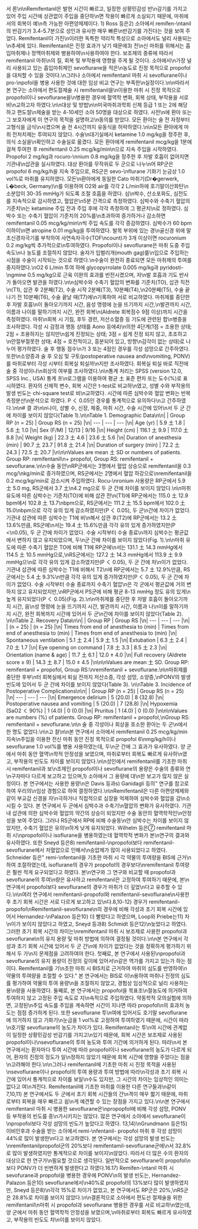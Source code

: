  서 론\n\nRemifentanil은 발현 시간이 빠르고, 일정한 상황민감성 반\n감기를 가지고 있어 주입 시간에 상관없이 주입을 중단하\n면 작용이 빠르게 소실되기 때문에, 마취에서의 회복이 예\n측 가능한 아편양제제이다. 1) Ross 등은2) 소아에서 remifen-\ntanil의 반감기가 3.4-5.7분으로 성인과 유사한 매우 빠른\n반감기를 가진다는 것을 보여 주었다. Remifentanil이 가진\n이러한 독특한 약리적 특성으로 소아에서도 널리 사용되는\n추세에 있다. Remifentanil은 진정 효과가 낮기 때문에3) 전\n신 마취를 위해서는 흡입마취제나 정맥마취제와 병용하여\n사용하여야 한다. 보조제의 종류에 따라서 remifentanil 마취\n의 질, 회복 및 부작용에 영향을 주게 될 것이다. 소아에서\n가장 널리 사용되고 있는 흡입마취제인 sevoflurane을 적은\n농도로 진정 목적으로 propofol을 대처할 수 있을 것이다.\n그러나 소아에서 remifentanil 마취 시 sevoflurane이나 pro-\npofol을 병용 사용한 것에 대한 임상 비교 연구는 부족한\n실정이다.\n\n따라서 본 연구는 소아에서 편도절제술 시 remifentanil을\n이용한 마취 시 진정 목적으로 propofol이나 sevoflurane을\n병용한 경우에 혈역학 변화, 회복 상태, 부작용을 서로 비\n교하고자 하였다.\n\n대상 및 방법\n\n미국마취과학회 신체 등급 1 또는 2에 해당하고 편도절\n제술을 받는 4-10세인 소아 50명을 대상으로 하였다. 사전\n에 환아 또는 그 보호자에게 이 연구의 목적을 설명하고\n동의를 받았다. 모든 환아는 술 전 자정부터 고형식을 금식\n시켰으며 술 전 4시간까지 유동식을 허락하였다.\n\n모든 환아에게 마취 전처치제는 투여되지 않았다. 수술\n대기실에서 ketamine 1.0 mg/kg을 정주한 후, 의식 소실을\n확인하고 수술실로 옮겼다. 모든 환아에게 remifentanil mcg/kg을 1분에 걸쳐 투여한 후 remifentanil 0.25 mcg/kg/min\n으로 지속 주입을 시작하였다. Propofol 2 mg/kg과 rocuro-\nnium 0.8 mg/kg을 정주한 후 자발 호흡이 없어지면 기관내\n삽관을 실시하였다. 대상 환아를 무작위로 두 군으로 나누\n어 RP군은 propofol 6 mg/kg/h을 지속 주입으로, RS군은 sevo-\nflurane 기화기 눈금상 1.0 vol%로 마취를 유지하였다. 모든\n환아에게 동일한 Cato 마취기(Dr�gerwerk, L�beck, Germany)\n를 이용하여 O2와 air를 각각 2 L/min하에 호기말이산화탄\n소분압이 30-35 mmHg가 되도록 조절 호흡을 하였다. 심\n박수, 산소포화도, 심전도를 지속적으로 감시하였고, 혈압은\n5분 간격으로 측정하였다. 심박수와 수축기 혈압의 기준치\n는 ketamine 주입 전과 주입 후에 각각 측정하여 그 평균치\n로 정하였다. 심박수 또는 수축기 혈압이 기준치의 20%를\n초과하여 증가하거나 감소하면 remifentanil 0.05 mcg/kg/min\n씩 주입 속도를 각각 증감하였다. 심박수가 60 bpm 이하이\n면 atropine 0.01 mg/kg을 투여하였다. 발목 부위에 있는 경\n골신경 위에 말초신경자극기를 부착하여 사연속자극수(TOF\ncount)가 3개 이상이면 rocuronium 0.2 mg/kg씩 추가적으로\n투여하였다. Propofol이나 sevoflurane은 마취 도중 주입 속도\n나 농도를 조절하지 않았다. 술자가 입벌리개(mouth gag)를\n입으로 주입하는 시점을 수술이 시작되는 것으로 하였다.\n수술이 완전히 종료되면 모든 마취제의 투여를 중지하였다.\nO2 6 L/min 투여 하에 glycopyrrolate 0.005 mg/kg과 pyridosti-\ngmine 0.5 mg/kg으로 근육 이완의 효과를 반전시켰으며, 자\n발 호흡과 기도 반사가 돌아오면 발관을 하였다.\n\n심박수와 수축기 혈압의 변화를 기준치(TO), 삽관 직전\n(T1), 삽관 후 2분째(T2), 수술 시작 2분째(T3), 10분째(T4),\n20분째(T5), 수술 끝나기 전 10분째(T6), 수술 끝날 때(T7)에\n기록하여 서로 비교하였다. 마취제를 중단한 후 자발 호흡\n이 돌아오기까지 시간, 음성 명령에 눈을 뜨기까지 시간,\n발관까지 시간, 이름과 나이를 말하기까지 시간, 완전 회복\n(Aldrete 회복점수 9점 이상)까지 시간을 측정하였다. 마취\n회복 시 기침, 후두 경련, 저산소혈증 등 기도에 관련된 합\n병증을 조사하였다. 각성 시 감정과 행동 상태를 Aono 등에4)\n의한 4단계(1점 = 조용한 상태; 2점 = 조용하지는 않지만\n쉽게 진정되는 상태; 3점 = 쉽게 진정 되지 않고, 초조하고\n안절부절못한 상태; 4점 = 호전적이고, 흥분되어 있고, 방향\n감각이 없는 상태)로 나누어 평가하였다. 술 후 행동 점수\n가 3 또는 4점인 경우를 각성 섬망으로 간주하였다. 또한\n소양증과 술 후 오심 및 구토(postoperative nausea and\nvomiting, PONV)를 마취로부터 각성 시부터 회복실 퇴실까\n지만 조사하였다. 회복실 퇴실 바로 직전에 술 중 각성이나\n회상의 여부를 조사하였다.\n\n통계 처리는 SPSS (version 12.0, SPSS Inc., USA) 통계 프\n로그램을 이용하여 평균 土 표준 편차 또는 도수(%)로 표시하였다. 환자의 신체적 변수, 회복 시간은 t-test로 비교하\n였고, 성별 수와 부작용의 발생 빈도는 chi-square test로 비\n교하였다. 시간에 따른 심박수와 혈압 변화는 반복측정분산\n분석으로 하였다. P く 0.05인 경우를 통계적으로 유의하다\n고 간주하였다.\n\n# 결 과\n\n나이, 성별 수, 신장, 체중, 마취 시간, 수술 시간에 있어\n서 두 군 간에 차이를 보이지 않았다(Table 1).\n\nTable 1. Demographic Data\n\n|  | Group RP (n = 25) | Group RS (n = 25) |\n| --- | --- | --- |\n| Age (yr) | 5.9 土 1.8 | 5.6 土 1.0 |\n| Sex (F/M) | 12/13 | 9/16 |\n| Height (cm) | 116.1 土 9.9 | 117.0 土 8.8 |\n| Weight (kg) | 22.3 土 4.6 | 23.6 土 5.6 |\n| Duration of anesthesia (min) | 90.7 土 23.7 | 91.8 土 21.4 |\n| Duration of surgery (min) | 72.2 土 24.3 | 72.5 土 20.7 |\n\n\nValues are mean 土 SD or numbers of patients. Group RP: remifentanil\n+ propofol, Group RS: remifentanil + sevoflurane.\n\n수술 동안\nRP군에서는 3명에서 혈압 상승으로 remifentanil을 0.3 mcg/\nkg/min로 증가하였으며, RS군에서는 2명에서 혈압 하강으로\nremifentanil을 0.2 mcg/kg/min로 감소시켜 주입하였다. Rocu-\nronium 사용량은 RP군에서 5.9 士 5.0 mg, RS군에서 3.7 土\n4.2 mg으로 두 군 간에 차이를 보이지 않았다.\n\n마취 유도에 따른 심박수는 기준치(TO)에 비해 삽관 전\n(T1)에 RP군에서는 115.0 土 12.9 bpm에서 102.8 土 13.7\nbpm으로, RS군에서는 111.2 土 15.5 bpm에서 102.0 土 15.0\nbpm으로 각각 유의 있게 감소하였지만(P く 0.05), 두 군\n간에 차이가 없었다. 기관내 삽관에 따른 심박수는 T1에 비\n해서 삽관 후(T2)에 RP군에서는 13.2 土 13.6%만큼, RS군에\n서는 19.4 土 15.6%만큼 각각 유의 있게 증가하였지만(P <\n0.05), 두 군 간에 차이가 없었다. 수술 시작부터 수술 종료\n까지 심박수는 평균값에서 변하지 않고 유지되었으며, 두\n군 간에 차이를 보이지 않았다(Fig. 1).\n\n마취 유도에 따른 수축기 혈압은 TO에 비해 T1에 RP군에\n서는 131.1 土 14.3 mmHg에서 114.5 土 10.5 mmHg으로,\nRS군에서는 127.2 土 14.3 mmHg에서 113.9 土 9.9 mmHg으\n로 각각 유의 있게 감소하였지만(P く 0.05), 두 군 간에 차\n이가 없었다. 기관내 삽관에 따른 심박수는 T1에 비해서 T2\n에 RP군에서는 5.7 土 12.9%만큼, RS군에서는 5.4 土 9.3%\n만큼 각각 유의 있게 증가하였지만(P く 0.05), 두 군 간에 차이가 없었다. 수술 시작부터 수술 종료까지 수축기 혈압\n은 각 군에서 평균값에 거의 변하지 않고 유지되었지만,\nRP군에서 PS군에 비해 평균 8-13 mmHg 정도 유의 있게\n높게 유지되었다(P く 0.05)(Fig. 2).\n\n마취제를 중단한 후 자발 호흡이 돌아오기까지 시간, 음\n성 명령에 눈을 뜨기까지 시간, 발관까지 시간, 이름과 나\n이를 말하기까지 시간, 완전 회복까지 시간에 있어서 두 군\n간에 차이를 보이지 않았다(Table 2). \n\nTable 2. Recovery Data\n\n|  | Group RP | Group RS |\n| --- | --- | --- |\n|  | (n = 25) | (n = 25) |\n| Times from end of anesthesia to (min) | Times from end of anesthesia to (min) | Times from end of anesthesia to (min) |\n| Spontaneous ventilation | 5.1 土 2.4 | 5.9 土 1.5 |\n| Extubation | 6.3 土 2.4 | 7.0 土 1.7 |\n| Eye opening on command | 7.8 土 3.3 | 8.5 土 2.3 |\n| Orientation (name & age) | 11.7 土 6.1 | 12.0 ± 4.0 |\n| Full recovery (Aldrete score ≥ 9) | 14.3 土 8.7 | 15.0 ± 4.5 |\n\n\nValues are mean 土 SD. Group RP: remifentanil + propofol, Group RS:\nremifentanil + sevoflurane.\n\n마취제를 중단한 후부\n터 회복실에서 퇴실 전까지 저산소증, 각성 섬망, 소양증,\nPONV의 발생 빈도에 있어서 두 군 간에 차이를 보이지 않았다(Table 3). \n\nTable 3. Incidence of Postoperative Complications\n\n|  | Group RP (n = 25) | Group RS (n = 25) |\n| --- | --- | --- |\n| Emergence delirium | 5 (20.0) | 8 (32.8) |\n| Postoperative nausea and vomiting | 5 (20.0) | 7 (28.8) |\n| Hypoxemia (SaO2 く 90%) | 1 (4.0) | 0 (0.0) |\n| Pruritus | 1 (4.0) | 0 (0.0) |\n\n\nValues are numbers (%) of patients. Group RP: remifentanil + propofol,\nGroup RS: remifentanil + sevoflurane.\n\n 술 중 각성이나 회상을 호소한 환아는 두 군\n에서 한 명도 없었다.\n\n고 찰\n\n본 연구에서 소아에서 remifentanil 0.25 mcg/kg/min 지속\n주입을 이용한 전신 마취 동안 진정 목적으로 propofol 6\nmg/kg/h이나 sevoflurane 1.0 vol%를 병용 사용하였는데, 두\n군 간에 그 효과가 유사하였다. 양 군에서 마취 동안 혈역\n학적 안정성을 보였으며, 마취로부터 회복도 빠르게 유사하\n였고, 부작용의 빈도도 차이를 보이지 않았다.\n\n성인에서 remifentanil를 기초한 마취 시 remifentanil과 보\n조제인 propofol이나 sevoflurane의 용량은 수술의 종류와 연\n구자마다 다르게 보고하고 있으며,1) 소아에서 그 용량에 대\n한 보고가 많지 않은 실정이다. 본 연구에서는 사용한 용량\n은 Davis 등과s) Ganidagli 등의\" 연구를 참고로 하여 우리의\n임상 경험으로 하여 결정하였다.\n\nRemifentanil은 다른 아편양제제와 같이 부교감 신경을 자\n극하거나 직접적으로 심장을 억제하여 심박수와 혈압을 감\n소시킬 수 있다. 본 연구에서 두 군에서 심박수과 수축기\n혈압의 변화가 유사하였다. 기관내 삽관에 의한 심박수와 혈압의 약간의 상승이 되었지만 수술 동안의 혈역학적인\n안정성을 보여 주었다. 그러나 RS군에서 RP에 비해 수술동\n안 심박수는 차이를 보이지 않았지만, 수축기 혈압은 유의\n하게 낮게 유지되었다. Wilhelm 등은⑦ remifentanil 마취 시\npropofol이나 isoflurane을 병용하였는데 혈역학적 변화가 본\n연구의 결과와 유사하였다. 또한 Sneyd 등은8) remifentanil-\npropofol보다 remifentanil-sevoflurane에서 저혈압으로 인해서\n승압제가 많이 사용되었다고 하였다. Schneider 등은\" remi-\nfentanil을 기초한 마취 시 각 약물의 투여량을 BIS에 근거\n하여 조절하였는데, isoflurane의 경우가 propofol의 경우보다\nremifentanil 투여량은 훨씬 적게 요구되었다고 하였다. 본\n연구와 그 연구와 비교할 때 propofol과 sevoflurane의 투여\n량은 유사하고 remifentanil은 고정하여 투여하기 때문에, 본\n연구에서 propofol보다 sevoflurane의 경우가 마취가 더 깊었\n다고 유추할 수 있다.\n\n여러 연구에서 remifentanil-propofol와 remifentanil-sevoflurane\n사용한 후 초기 회복 시간은 서로 다르게 보고하고 있\n다.8,10-12) 경우가 remifentanil-propofol\nRemifentanil-sevoflurane\n의 경우에 비해 각성과 초기 회복 시간에 있어서 Hernandez-\nPalazon 등은10) 더 빨랐다고 하였으며, Loop와 Priebe는11) 차\n이가 보이지 않았다고 하였고, Sneyd 등과8) Schmidt 등은12)\n늦었다고 하였다. 그러한 초기 회복 시간의 차이는\nremifentanil 마취 시 보조제로 사용한 propofol과 sevoflurane\n의 유지 용량 및 마취 방법에 의하여 결정될 것이다.\n\n본 연구에서 각성과 초기 회복 시간에 있어서 두 군 간\n에 차이가 없었다는 것을 정확하게 평가하기 위해서 두 가\n지 문제점을 고려하여야 한다. 첫째로, 본 연구에서 사용된\npropofol과 sevoflurane의 유지 용량이 진정의 깊이에 있어서\n같은 역가를 가지고 있는가 하는 점이다. Remifentanil를 기\n초한 마취 시 BIS치로 근거하여 마취의 심도를 반영하여\n약물의 투여량을 조절할 수 있다.\" 본 연구에서는 BIS로 이\n용하여 마취나 진정의 심도를 평가하여 약물의 투여 용량\n을 조절하지 않았고, 경험상 임상적으로 널리 사용하는 용\n량을 사용하였다. 둘째로, 본 연구에서는 propofol을 목표조\n절농도에 의거하여 투여하지 않고 고정된 주입 속도로 지\n속적으로 주입하였다. 약동학적 모의실험에 의하면, 고정된\n주입 속도를 주입을 계속하면 시간이 지나면 따라 propofol\n의 효과처 농도는 점점 증가하게 된다. 또한 sevoflurane 투\n여에 있어서도 호기말 sevoflurane에 의거하지 않고 기화기\n눈금을 1 vol%로 고정하여 투여하였기 때문에, 시간이 따라\n호기말 sevoflurane의 농도가 차이가 있다. Remifentanil는 투\n여 시간에 관계없이 일정한 상황민감성 반감기를 가지고\n있기 때문에, 회복 시간은 보조제로 사용된 propofol이나\nsevoflurane의 투여 농도와 투여 기간에 의거하게 된다. 따라\n서 본 연구에서는 환자마다 투여 시간에 따라 propofol이나 sevoflurane의 농도가 다르게 되어, 환자의 진정의 정도가 일\n정하지 않았기 때문에 회복 시간에 영향을 주었다는 점을\n고려해야 한다.\n\n그러나 remifentanil에 기초한 마취 시 진정 목적을 사용된\nsevoflurane이나 propofol의 투여 용량과 투여 방법에 따라\n각성과 초기 회복 시간에 있어서 통계적으로 차이를 보일\n수도 있지만, 그 시간의 차이는 임상적인 의미는 없다고 여\n겨진다. Remifentanil에 기초한 마취를 이용한 다른 연구들과\n같이 7,10,11) 본 연구에서도 두 군에서 초기 회복 시간들의 간\n격이 매우 짧기 때문에, 마취로부터 회복을 매우 빠르고 쉽\n게 예견할 수 있는 장점을 가지고 있다.\n\n본 연구에서 remifentanil 마취 시 병용한 sevoflurane은\npropopfol에 비해 각성 섬망, PONV 등 부작용의 빈도를 증\n가시키지는 않았다. 많은 연구에서 소아에서 sevoflurane이\npropofol보다 각성 섬망의 빈도가 높았다고 하였다. 13,14)\nGrundmann 등은15) 이비인후과 수술을 받는 소아에서 remi-\nfentanil- propofol 마취 후 각성 섬망이 44%로 많이 발생한\n다고 보고하였다. 본 연구에서는 각성 섬망의 발생 빈도는\nremifentanilpropofol군의 20%보다 remifentamil-sevoflurane군에\n서 32.8%로 많이 발생하였지만 통계적으로 차이를 보이지\n않았다. 따라서 더 많은 수의 환자의 대상으로 한 연구가\n필요할 것으로 생각된다. 일반적으로 sevoflurane이 propofol\n보다 PONV가 더 빈번하게 발생한다고 하였다.16.17) Remifen-\ntanil 마취 시 sevofurane과 propofol을 병용한 경우에 PONV\n의 발생 빈도는, Hernandez-Palazon 등은10) sevoflurane에서\n40%로 propofol의 13%보다 많이 발생하였지만, Sneyd 등은8)\n각각 15%로 차이가 없었고, 본 연구에서도 RP군은 20%,\nRS군은 28.8%로 차이를 보이지 않았다.\n\n결론적으로 소아에서 편도선 절제술을 위한 remifentanil\n마취 시 propofol과 sevoflurane 병용한 경우를 서로 비교하\n였는데, 양 군에서 마취 동안 혈역학적 안정성을 보였으며,\n마취로부터 회복도 빠르게 유사하였고, 부작용의 빈도도 차\n이를 보이지 않았다.